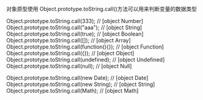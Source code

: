 对象原型使用
Object.prototype.toString.call()方法可以用来判断变量的数据类型

Object.prototype.toString.call(333);          // [object Number]
Object.prototype.toString.call("aaa");        // [object String]
Object.prototype.toString.call(true);         // [object Boolean]
Object.prototype.toString.call([]);           // [object Array]
Object.prototype.toString.call(function(){}); // [object Function]
Object.prototype.toString.call({});           // [object Object]
Object.prototype.toString.call(undefined);    // [object Undefined]
Object.prototype.toString.call(null);         // [object Null]


Object.prototype.toString.call(new Date);     // [object Date]
Object.prototype.toString.call(new String);   // [object String]
Object.prototype.toString.call(Math);         // [object Math]
